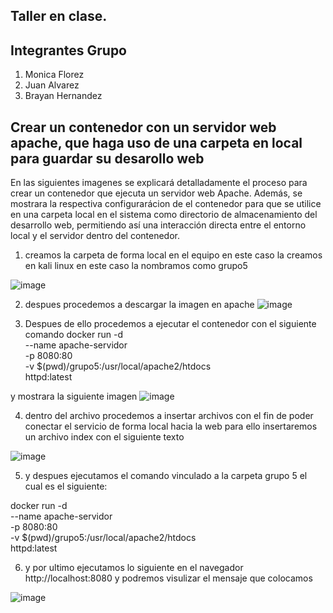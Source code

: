 ## Taller en clase.
## Integrantes Grupo

1. Monica Florez
2. Juan Alvarez
3. Brayan Hernandez

## Crear un contenedor con un servidor web apache, que haga uso de una carpeta en local para guardar su desarollo web

En las siguientes  imagenes se explicará detalladamente el proceso para crear un contenedor que ejecuta un servidor web Apache. Además, se mostrara la respectiva configurarácion de  el contenedor para que se utilice en una carpeta local en el sistema como directorio de almacenamiento del desarrollo web, permitiendo así una interacción directa entre el entorno local y el servidor dentro del contenedor.


1. creamos la carpeta de forma local en el equipo en este caso la creamos en kali linux  en este caso la nombramos como grupo5

![image](https://github.com/user-attachments/assets/efc86b16-ffd3-481a-949e-cba953e427a0)

2. despues procedemos a descargar la imagen en apache
![image](https://github.com/user-attachments/assets/f4a43fc2-a9c2-467e-b545-f3634f92b65c)

3. Despues de ello procedemos a ejecutar el contenedor con el siguiente comando
docker run -d \
  --name apache-servidor \
  -p 8080:80 \
  -v $(pwd)/grupo5:/usr/local/apache2/htdocs \
  httpd:latest

y mostrara la siguiente imagen
![image](https://github.com/user-attachments/assets/2c3cccb8-f415-4aef-9601-d5587668e54f)

4. dentro del archivo  procedemos a insertar archivos con el fin de poder conectar el servicio de forma local hacia la web para ello insertaremos un archivo index con el siguiente texto

![image](https://github.com/user-attachments/assets/540ede8a-5388-4ee2-b0df-d6240250d816)

5. y despues ejecutamos el comando vinculado a la carpeta grupo 5 el cual es el siguiente:

docker run -d \
  --name apache-servidor \
  -p 8080:80 \
  -v $(pwd)/grupo5:/usr/local/apache2/htdocs \
  httpd:latest

  6. y por ultimo ejecutamos lo siguiente en el navegador http://localhost:8080 y podremos visulizar el mensaje que colocamos

![image](https://github.com/user-attachments/assets/c0a8927f-94e8-4840-974d-82c0c1debd7e)

























